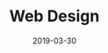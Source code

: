 ---
path: "/what-we-offer/web-design"
date: "2019-03-30"
title: "Web Design"
intro: "We cover all aspects of web design and development and drive traffic to your site via clever SEO strategies and social marketing campaigns."
statement: "We deliver engaging websites which are cleverly designed to ensure ease of use and maximum conversions"
services: 
    - "Web design"
    - "Web development"
    - "E-commerce design"
    - "Copywriting"
    - "Content Management"
    - "UX Design"
    - "SEO"
    - "Google Analytics"
---